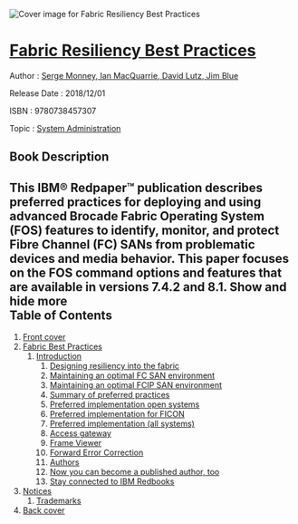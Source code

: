 ![Cover image for Fabric Resiliency Best Practices](https://imgdetail.ebookreading.net/cover/cover/20200215/EB9780738457307.jpg)

[Fabric Resiliency Best Practices](https://ebookreading.net/view/book/Fabric+Resiliency+Best+Practices-EB9780738457307_1.html "Fabric Resiliency Best Practices")
====================================================================================================================

Author : [Serge Monney](https://ebookreading.net/search/author/Serge+Monney),[ Ian MacQuarrie](https://ebookreading.net/search/author/+Ian+MacQuarrie),[ David Lutz](https://ebookreading.net/search/author/+David+Lutz),[ Jim Blue](https://ebookreading.net/search/author/+Jim+Blue)

Release Date : 2018/12/01

ISBN : 9780738457307

Topic : [System Administration](https://ebookreading.net/search/category/system-administration)

Book Description
-----------------

 This IBM® Redpaper™ publication describes preferred practices for deploying and using advanced Brocade Fabric Operating System (FOS) features to identify, monitor, and protect Fibre Channel (FC) SANs from problematic devices and media behavior.
This paper focuses on the FOS command options and features that are available in versions 7.4.2 and 8.1.
        Show and hide more                
Table of Contents
-----------------

1. [Front cover](https://ebookreading.net/view/book/Fabric+Resiliency+Best+Practices-EB9780738457307_1.html#ww457511)
1. [Fabric Best Practices](https://ebookreading.net/view/book/Fabric+Resiliency+Best+Practices-EB9780738457307_2.html#ww460878)
    1. [Introduction](https://ebookreading.net/view/book/Fabric+Resiliency+Best+Practices-EB9780738457307_2.html#ww460924)
        1. [Designing resiliency into the fabric](https://ebookreading.net/view/book/Fabric+Resiliency+Best+Practices-EB9780738457307_2.html#ww461577)
        1. [Maintaining an optimal FC SAN environment](https://ebookreading.net/view/book/Fabric+Resiliency+Best+Practices-EB9780738457307_2.html#ww461882)
        1. [Maintaining an optimal FCIP SAN environment](https://ebookreading.net/view/book/Fabric+Resiliency+Best+Practices-EB9780738457307_2.html#ww462869)
        1. [Summary of preferred practices](https://ebookreading.net/view/book/Fabric+Resiliency+Best+Practices-EB9780738457307_2.html#ww463283)
        1. [Preferred implementation open systems](https://ebookreading.net/view/book/Fabric+Resiliency+Best+Practices-EB9780738457307_2.html#ww463296)
        1. [Preferred implementation for FICON](https://ebookreading.net/view/book/Fabric+Resiliency+Best+Practices-EB9780738457307_2.html#ww463628)
        1. [Preferred implementation (all systems)](https://ebookreading.net/view/book/Fabric+Resiliency+Best+Practices-EB9780738457307_2.html#ww480349)
        1. [Access gateway](https://ebookreading.net/view/book/Fabric+Resiliency+Best+Practices-EB9780738457307_2.html#ww465081)
        1. [Frame Viewer](https://ebookreading.net/view/book/Fabric+Resiliency+Best+Practices-EB9780738457307_2.html#ww465089)
        1. [Forward Error Correction](https://ebookreading.net/view/book/Fabric+Resiliency+Best+Practices-EB9780738457307_2.html#ww465177)
        1. [Authors](https://ebookreading.net/view/book/Fabric+Resiliency+Best+Practices-EB9780738457307_2.html#ww465214)
        1. [Now you can become a published author, too](https://ebookreading.net/view/book/Fabric+Resiliency+Best+Practices-EB9780738457307_2.html#ww465246)
        1. [Stay connected to IBM Redbooks](https://ebookreading.net/view/book/Fabric+Resiliency+Best+Practices-EB9780738457307_2.html#ww465252)
1. [Notices](https://ebookreading.net/view/book/Fabric+Resiliency+Best+Practices-EB9780738457307_3.html#ww460066)
    1. [Trademarks](https://ebookreading.net/view/book/Fabric+Resiliency+Best+Practices-EB9780738457307_3.html#ww459879)
1. [Back cover](https://ebookreading.net/view/book/Fabric+Resiliency+Best+Practices-EB9780738457307_4.html#ww465861)
